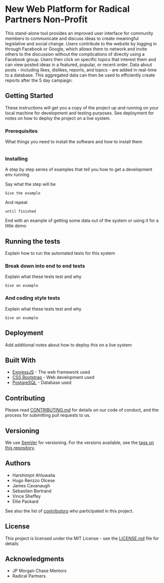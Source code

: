 # New Web Platform for Radical Partners Non-Profit 

  This stand-alone tool provides an improved user interface for community members to communicate and discuss ideas to create meaningful legislative and social change.  Users contribute to the website by logging in through Facebook or Google, which allows them to network and invite others to the discussion without the complications of directly using a Facebook group.  Users then click on specific topics that interest them and can view posted ideas in a featured, popular, or recent order. Data about posts - including likes, dislikes, reports, and topics - are added in real-time to a database. This aggregated data can then be used to efficiently create reports after the 5 day campaign.  

## Getting Started

These instructions will get you a copy of the project up and running on your local machine for development and testing purposes. See deployment for notes on how to deploy the project on a live system.

### Prerequisites

What things you need to install the software and how to install them

```
```

### Installing

A step by step series of examples that tell you how to get a development env running

Say what the step will be

```
Give the example
```

And repeat

```
until finished
```

End with an example of getting some data out of the system or using it for a little demo

## Running the tests

Explain how to run the automated tests for this system

### Break down into end to end tests

Explain what these tests test and why

```
Give an example
```

### And coding style tests

Explain what these tests test and why

```
Give an example
```

## Deployment

Add additional notes about how to deploy this on a live system

## Built With

* [ExpressJS](https://expressjs.com) - The web framework used
* [CSS Bootstrap](https://getbootstrap.com/docs/3.3/css/) - Web development used 
* [PostgreSQL](https://www.postgresql.org/docs/9.5/static/sql-copy.html) - Database used

## Contributing

Please read [CONTRIBUTING.md](https://gist.github.com/PurpleBooth/b24679402957c63ec426) for details on our code of conduct, and the process for submitting pull requests to us.

## Versioning

We use [SemVer](http://semver.org/) for versioning. For the versions available, see the [tags on this repository](https://github.com/your/project/tags). 

## Authors

* Harshimjot Ahluwalia 
* Hugo Renzzo Olcese
* James Cavanaugh
* Sebastien Bertrand
* Vince Sheffey 
* Ellie Packard

See also the list of [contributors](https://github.com/your/project/contributors) who participated in this project.

## License

This project is licensed under the MIT License - see the [LICENSE.md](LICENSE.md) file for details

## Acknowledgments

* JP Morgan Chase Mentors 
* Radical Partners 

